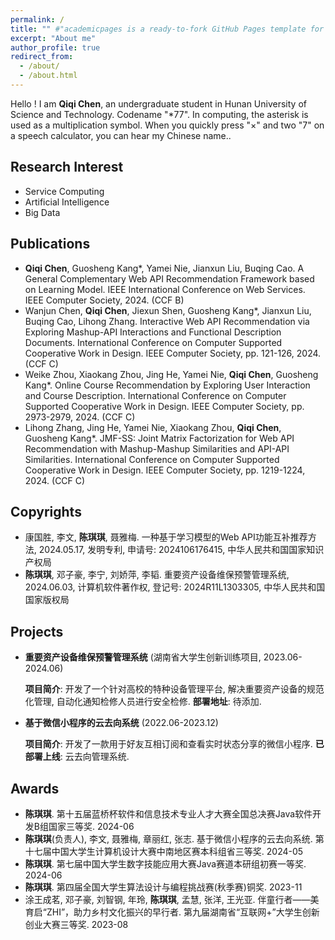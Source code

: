 ```yaml
---
permalink: /
title: "" #"academicpages is a ready-to-fork GitHub Pages template for academic personal websites"
excerpt: "About me"
author_profile: true
redirect_from: 
  - /about/
  - /about.html
---
```


Hello ! I am **Qiqi Chen**, an undergraduate student in Hunan University of Science and Technology. Codename "*77". In computing, the asterisk is used as a multiplication symbol. When you quickly press "×" and two "7" on a speech calculator, you can hear my Chinese name..

## Research Interest

* Service Computing
* Artificial Intelligence
* Big Data

## Publications

- **Qiqi Chen**, Guosheng Kang*, Yamei Nie, Jianxun Liu, Buqing Cao. A General Complementary Web API Recommendation Framework based on Learning Model. IEEE International Conference on Web Services. IEEE Computer Society, 2024. (CCF B)
- Wanjun Chen, **Qiqi Chen**, Jiexun Shen, Guosheng Kang*, Jianxun Liu, Buqing Cao, Lihong Zhang. Interactive Web API Recommendation via Exploring Mashup-API Interactions and Functional Description Documents. International Conference on Computer Supported Cooperative Work in Design. IEEE Computer Society, pp. 121-126, 2024. (CCF C)
- Weike Zhou, Xiaokang Zhou, Jing He, Yamei Nie, **Qiqi Chen**, Guosheng Kang*. Online Course Recommendation by Exploring User Interaction and Course Description. International Conference on Computer Supported Cooperative Work in Design. IEEE Computer Society, pp. 2973-2979, 2024. (CCF C)
- Lihong Zhang, Jing He, Yamei Nie, Xiaokang Zhou, **Qiqi Chen**, Guosheng Kang*. JMF-SS: Joint Matrix Factorization for Web API Recommendation with Mashup-Mashup Similarities and API-API Similarities. International Conference on Computer Supported Cooperative Work in Design. IEEE Computer Society, pp. 1219-1224, 2024. (CCF C)

## Copyrights

-  康国胜, 李文, **陈琪琪**, 聂雅梅. 一种基于学习模型的Web API功能互补推荐方法, 2024.05.17, 发明专利, 申请号: 2024106176415, 中华人民共和国国家知识产权局
-  **陈琪琪**, 邓子豪, 李宁, 刘娇萍, 李韬. 重要资产设备维保预警管理系统, 2024.06.03, 计算机软件著作权, 登记号: 2024R11L1303305, 中华人民共和国国家版权局

## Projects

- **重要资产设备维保预警管理系统** (湖南省大学生创新训练项目, 2023.06-2024.06)
  
  **项目简介**: 开发了一个针对高校的特种设备管理平台, 解决重要资产设备的规范化管理, 自动化通知检修人员进行安全检修. **部署地址**: 待添加.
  
- **基于微信小程序的云去向系统** (2022.06-2023.12)
  
  **项目简介**: 开发了一款用于好友互相订阅和查看实时状态分享的微信小程序. **已部署上线**: 云去向管理系统.

## Awards

- **陈琪琪**. 第十五届蓝桥杯软件和信息技术专业人才大赛全国总决赛Java软件开发B组国家三等奖. 2024-06
- **陈琪琪**(负责人), 李文, 聂雅梅, 章丽红, 张志. 基于微信小程序的云去向系统. 第十七届中国大学生计算机设计大赛中南地区赛本科组省三等奖. 2024-05
- **陈琪琪**. 第七届中国大学生数字技能应用大赛Java赛道本研组初赛一等奖. 2024-06
- **陈琪琪**. 第四届全国大学生算法设计与编程挑战赛(秋季赛)铜奖. 2023-11
- 涂王成茗, 邓子豪, 刘智钢, 年玲, **陈琪琪**, 孟慧, 张洋, 王光亚. 伴童行者——美育启“ZHI”，助力乡村文化振兴的早行者. 第九届湖南省“互联网+”大学生创新创业大赛三等奖. 2023-08

